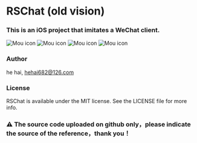 
# RSChat (old vision)
### This is an iOS project that imitates a WeChat client.

![Mou icon](https://github.com/riversea2015/RSChat/blob/master/ScreenShots/test_0.gif?raw=true)
![Mou icon](https://github.com/riversea2015/RSChat/blob/master/ScreenShots/test_1.gif?raw=true)
![Mou icon](https://github.com/riversea2015/RSChat/blob/master/ScreenShots/test_2.gif?raw=true)
![Mou icon](https://github.com/riversea2015/RSChat/blob/master/ScreenShots/test_3.gif?raw=true)

### Author

he hai, hehai682@126.com

### License

RSChat is available under the MIT license. See the LICENSE file for more info.

### ⚠️ The source code uploaded on github only，please indicate the source of the reference，thank you！
